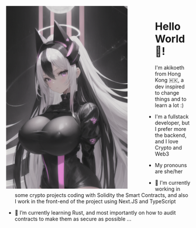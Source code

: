 <img src="assets/00125-2303811458.png" height=500 align="left" style="margin-right: 75px;">

# Hello World 👋!
I'm akikoeth from Hong Kong 🇭🇰, a dev inspired to change things and to learn a lot :)

- I'm a fullstack developer, but I prefer more the backend, and I love Crypto and Web3

- My pronouns are she/her

- 🔭 I'm currently working in some crypto projects coding with Solidity the Smart Contracts, and also I work in the front-end of the project using Next.JS and TypeScript

- 🌱 I’m currently learning Rust, and most importantly on how to audit contracts to make them as secure as possible ...

<br clear="left">

<!--
**akikoeth/akikoeth** is a ✨ _special_ ✨ repository because its `README.md` (this file) appears on your GitHub profile.

Here are some ideas to get you started:

- 🔭 I’m currently working on ...
- 🌱 I’m currently learning ...
- 👯 I’m looking to collaborate on ...
- 🤔 I’m looking for help with ...
- 💬 Ask me about ...
- 📫 How to reach me: ...
- 😄 Pronouns: ...
- ⚡ Fun fact: ...
-->
